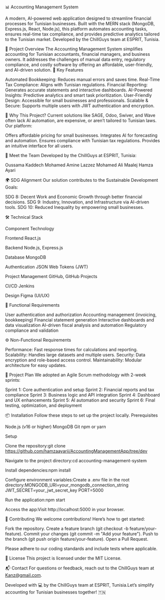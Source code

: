📊 Accounting Management System
 

A modern, AI-powered web application designed to streamline financial processes for Tunisian businesses. Built with the MERN stack (MongoDB, Express.js, React, Node.js), this platform automates accounting tasks, ensures real-time tax compliance, and provides predictive analytics tailored to the Tunisian market. Developed by the ChillGuys team at ESPRIT, Tunisia.

🚀 Project Overview
The Accounting Management System simplifies accounting for Tunisian accountants, financial managers, and business owners. It addresses the challenges of manual data entry, regulatory compliance, and costly software by offering an affordable, user-friendly, and AI-driven solution.
🌟 Key Features

Automated Bookkeeping: Reduces manual errors and saves time.
Real-Time Tax Compliance: Aligns with Tunisian regulations.
Financial Reporting: Generates accurate statements and interactive dashboards.
AI-Powered Insights: Predictive analytics and smart task prioritization.
User-Friendly Design: Accessible for small businesses and professionals.
Scalable & Secure: Supports multiple users with JWT authentication and encryption.

🎯 Why This Project?
Current solutions like SAGE, Odoo, Swiver, and Wave often lack AI automation, are expensive, or aren’t tailored to Tunisian laws. Our platform:

Offers affordable pricing for small businesses.
Integrates AI for forecasting and automation.
Ensures compliance with Tunisian tax regulations.
Provides an intuitive interface for all users.


👥 Meet the Team
Developed by the ChillGuys at ESPRIT, Tunisia:

Oussama Kaddech
Mohamed Amine Lazzez
Mohamed Ali Maalej
Hamza Ayari

🌍 SDG Alignment
Our solution contributes to the Sustainable Development Goals:

SDG 8: Decent Work and Economic Growth through better financial decisions.
SDG 9: Industry, Innovation, and Infrastructure via AI-driven tools.
SDG 10: Reduced Inequality by empowering small businesses.


🛠️ Technical Stack



Component
Technology



Frontend
React.js


Backend
Node.js, Express.js


Database
MongoDB


Authentication
JSON Web Tokens (JWT)


Project Management
GitHub, GitHub Projects


CI/CD
Jenkins


Design
Figma (UI/UX)


🔧 Functional Requirements

User authentication and authorization
Accounting management (invoicing, bookkeeping)
Financial statement generation
Interactive dashboards and data visualization
AI-driven fiscal analysis and automation
Regulatory compliance and validation

⚙️ Non-Functional Requirements

Performance: Fast response times for calculations and reporting.
Scalability: Handles large datasets and multiple users.
Security: Data encryption and role-based access control.
Maintainability: Modular architecture for easy updates.


📅 Project Plan
We adopted an Agile Scrum methodology with 2-week sprints:

Sprint 1: Core authentication and setup
Sprint 2: Financial reports and tax compliance
Sprint 3: Business logic and API integration
Sprint 4: Dashboard and UX enhancements
Sprint 5: AI automation and security
Sprint 6: Final testing, optimization, and deployment


📦 Installation
Follow these steps to set up the project locally.
Prerequisites

Node.js (v16 or higher)
MongoDB
Git
npm or yarn

Setup

Clone the repository:git clone https://github.com/hamzaayarii/AccountingManagementApp/tree/dev


Navigate to the project directory:cd accounting-management-system


Install dependencies:npm install


Configure environment variables:Create a .env file in the root directory:MONGODB_URI=your_mongodb_connection_string
JWT_SECRET=your_jwt_secret_key
PORT=5000


Run the application:npm start


Access the app:Visit http://localhost:5000 in your browser.


🤝 Contributing
We welcome contributions! Here’s how to get started:

Fork the repository.
Create a feature branch (git checkout -b feature/your-feature).
Commit your changes (git commit -m "Add your feature").
Push to the branch (git push origin feature/your-feature).
Open a Pull Request.

Please adhere to our coding standards and include tests where applicable.

📜 License
This project is licensed under the MIT License.

📬 Contact
For questions or feedback, reach out to the ChillGuys team at Kanz@gmail.com.

Developed with 💻 by the ChillGuys team at ESPRIT, Tunisia.Let’s simplify accounting for Tunisian businesses together! 🇹🇳
